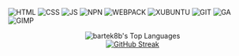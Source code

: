 ![HTML](https://img.shields.io/badge/HTML-%23E34F26?style=for-the-badge&logo=html5&logoColor=white)
![CSS](https://img.shields.io/badge/css-%23663399?style=for-the-badge&logo=css&logoColor=white)
![JS](https://img.shields.io/badge/javascript-%23F7DF1E?style=for-the-badge&logo=javascript&logoColor=%23000000)
![NPN](https://img.shields.io/badge/npm-%23CB3837?style=for-the-badge&logo=npm)
![WEBPACK](https://img.shields.io/badge/webpack-%238DD6F9?style=for-the-badge&logo=webpack&logoColor=%23000000)
![XUBUNTU](https://img.shields.io/badge/xubuntu-%230044AA?style=for-the-badge&logo=xubuntu)
![GIT](https://img.shields.io/badge/git-%23F05032?style=for-the-badge&logo=git&logoColor=white)
![GA](https://img.shields.io/badge/googleanalytics-%23FFB71B?style=for-the-badge&logo=googleanalytics)
![GIMP](https://img.shields.io/badge/gimp-%238C8073?style=for-the-badge&logo=gimp&logoColor=black)

</div>

<div align="center">

![bartek8b's Top Languages](https://github-readme-stats.vercel.app/api/top-langs/?username=bartek8b&theme=blueberry&show_icons=true&hide_border=true&layout=compact)
<br>
[![GitHub Streak](https://github-readme-streak-stats.herokuapp.com?user=bartek8b&theme=blueberry&hide_border=true&card_width=300&card_height=140&hide_total_contributions=true)](https://git.io/streak-stats)

</div>

<!--
**bartek8b/bartek8b** is a ✨ _special_ ✨ repository because its `README.md` (this file) appears on your GitHub profile.

Here are some ideas to get you started:

- 🔭 I’m currently working on ...
- 🌱 I’m currently learning ...
- 👯 I’m looking to collaborate on ...
- 🤔 I’m looking for help with ...
- 💬 Ask me about ...
- 📫 How to reach me: ...
- 😄 Pronouns: ...
- ⚡ Fun fact: ...
-->

